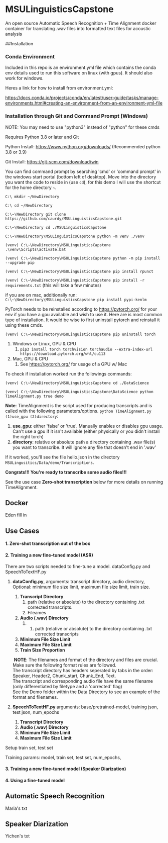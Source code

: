 # MSULinguisticsCapstone
An open source Automatic Speech Recognition + Time Alignment docker container for translating .wav files into formatted text files for acoustic analysis 

##Installation
### Conda Environment ###
Included in this repo is an environment.yml file which contains the conda env details used to run this
software on linux (with gpus). It should also work for windows.

Heres a link for how to install from environment.yml:

https://docs.conda.io/projects/conda/en/latest/user-guide/tasks/manage-environments.html#creating-an-environment-from-an-environment-yml-file

### Installation through Git and Command Prompt (Windows) ###

NOTE: You may need to use "python3" instead of "python" for these cmds

Requires Python 3.8 or later and Git

Python Install: https://www.python.org/downloads/ (Recommended python 3.8 or 3.9)

Git Install: https://git-scm.com/download/win

You can find command prompt by searching 'cmd' or 'command prompt' in the windows start portal (bottom left of desktop).
Move into the directory you want the code to reside in (use `cd`),
for this demo I will use the shortcut for the home directory `~`.

`C:\ mkdir ~/NewDirectory`

`C:\ cd ~/NewDirectory`

`C:\~\NewDirectory git clone https://github.com/caurdy/MSULinguisticsCapstone.git`

`C:\~\NewDirectory cd ./MSULinguisticsCapstone`

`C:\~\NewDirectory\MSULinguisticsCapstone python -m venv ./venv`

`(venv) C:\~\NewDirectory\MSULinguisticsCapstone .\venv\Scripts\activate.bat`

`(venv) C:\~\NewDirectory\MSULinguisticsCapstone python -m pip install --upgrade pip`

`(venv) C:\~\NewDirectory\MSULinguisticsCapstone pip install rpunct`

`(venv) C:\~\NewDirectory\MSULinguisticsCapstone pip install -r requirements.txt` (this will take a few minutes)

if you are on mac, additionally run:
   `C:\~\NewDirectory\MSULinguisticsCapstone pip install pypi-kenlm`

PyTorch needs to be reinstalled according to https://pytorch.org/ for your env if you have a gpu available and wish to use it.
Here are is most common type of installation. It would be wise to first uninstall pytorch and reinstall it using these cmds.

`(venv) C:\~\NewDirectory\MSULinguisticsCapstone pip uninstall torch`
1. Windows or Linux, GPU & CPU
   1. `pip3 install torch torchvision torchaudio --extra-index-url https://download.pytorch.org/whl/cu113`
2. Mac, GPU & CPU
   1. See https://pytorch.org/ for usage of a GPU w/ Mac

To check if installation worked run the followings commands:

`(venv) C:\~\NewDirectory\MSULinguisticsCapstone cd ./DataScience`

`(venv) C:\~\NewDirectory\MSULinguisticsCapstone\DataScience python TimeAlignment.py true demo`

**Note**: TimeAlignment is the script used for producing transcripts and is called with the following parameters/options.
`python TimeAlignment.py (1)use_gpu (2)directory`:
1. **use_gpu**: either 'false' or 'true'. Manually enables or disables gpu usage. Can't use a gpu if it isn't available (either physically or you didn't install the right torch)
2. **directory**: relative or absolute path a directory containing .wav file(s) you want to transcribe. It will ignore any file that doesn't end in '.wav'

If it worked, you'll see the file hello.json in the directory `MSULingusitics/Data/demo/Transcriptions`.

**Congrats!!! You're ready to transcribe some audio files!!!**

See the use case  **Zero-shot transcription** below for more details on running TimeAlignment.

## Docker ##

Eden fill in

## Use Cases ##

#### 1. Zero-shot transcription out of the box ####
#### 2. Training a new fine-tuned model (ASR) ####

There are two scripts needed to fine-tune a model. dataConfig.py and SpeechToTextHF.py

1. **dataConfig.py**, arguments: transcript directory, audio directory, Optional: minimum file size limit, maximum file size limit, train size.
   1. **Transcript Directory** 
      1. path (relative or absolute) to the directory containing .txt corrected transcripts.
      2. Fileames
   2. **Audio (.wav) Directory**
      1. 1. path (relative or absolute) to the directory containing .txt corrected transcripts
   3. **Minimum File Size Limit**
   4. **Maximum File Size Limit**
   5. **Train Size Proportion**
   
   &nbsp;**NOTE**: The filenames and format of the directory and files are crucial.<br/> Make sure the following format rules are followed. 
<br>The transcript directory has headers seperated by tabs in the order:
<br>Speaker, Header2, Chunk_start, Chunk_End, Text. 
<br>The transcript and corresponding audio file have the same filename (only differentiated by filetype and a 'corrected' flag)
<br> See the Demo folder within the Data Directory to see an example of the format and filenames.


2. **SpeechToTextHF.py** arguments: base/pretrained-model, training json, test json, num_epochs
    1. **Transcript Directory** 
    2. **Audio (.wav) Directory**
    3. **Minimum File Size Limit**
    4. **Maximum File Size Limit**
   
Setup train set, test set

Training params: model, train set, test set, num_epochs, 

#### 3. Training a new fine-tuned model (Speaker Diarization) ####

#### 4. Using a fine-tuned model ####

## Automatic Speech Recognition ##

Maria's txt 

## Speaker Diarization ##

Yichen's txt
